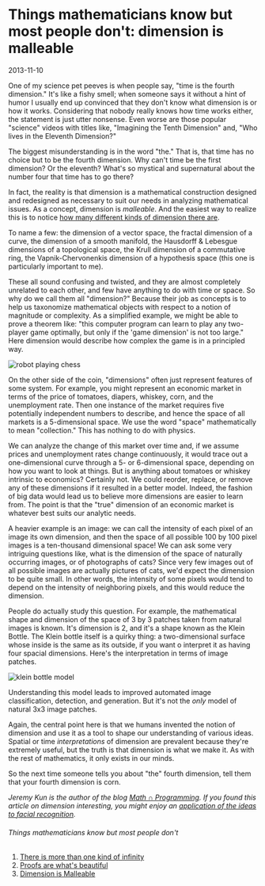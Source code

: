 # Things mathematicians know but most people don't: dimension is malleable

2013-11-10

One of my science pet peeves is when people say, "time is the fourth
dimension." It's like a fishy smell; when someone says it without a hint of
humor I usually end up convinced that they don't know what dimension is or how
it works. Considering that nobody really knows how time works either, the
statement is just utter nonsense. Even worse are those popular "science" videos
with titles like, "Imagining the Tenth Dimension" and, "Who lives in the
Eleventh Dimension?"

The biggest misunderstanding is in the word "the." That is, that time has no
choice but to be the fourth dimension. Why can't time be the first dimension?
Or the eleventh? What's so mystical and supernatural about the number four that
time has to go there?

In fact, the reality is that dimension is a mathematical construction designed
and redesigned as necessary to suit our needs in analyzing mathematical issues.
As a concept, dimension is *malleable*. And the easiest way to realize this is
to notice [how many different kinds of dimension there
are](http://en.wikipedia.org/wiki/Dimension_(mathematics_and_physics)#In_mathematics).

To name a few: the dimension of a vector space, the fractal dimension of a
curve, the dimension of a smooth manifold, the Hausdorff & Lebesgue dimensions
of a topological space, the Krull dimension of a commutative ring, the
Vapnik-Chervonenkis dimension of a hypothesis space (this one is particularly
important to me).

These all sound confusing and twisted, and they are almost completely unrelated
to each other, and few have anything to do with time or space. So why do we
call them all "dimension?" Because their job as concepts is to help us
taxonomize mathematical objects with respect to a notion of magnitude or
complexity. As a simplified example, we might be able to prove a theorem like:
"this computer program can learn to play any two-player game optimally, but
only if the 'game dimension' is not too large." Here dimension would describe
how complex the game is in a principled way.

![robot playing
chess](http://fc01.deviantart.net/fs19/i/2007/243/6/2/play_chess_with_robot_by_cuson.jpg)

On the other side of the coin, "dimensions" often just represent features of
some system. For example, you might represent an economic market in terms of
the price of tomatoes, diapers, whiskey, corn, and the unemployment rate. Then
one instance of the market requires five potentially independent numbers to
describe, and hence the space of all markets is a 5-dimensional space. We use
the word "space" mathematically to mean "collection." This has nothing to do
with physics. 

We can analyze the change of this market over time and, if we assume prices and
unemployment rates change continuously, it would trace out a one-dimensional
curve through a 5- or 6-dimensional space, depending on how you want to look at
things. But is anything about tomatoes or whiskey intrinsic to economics?
Certainly not. We could reorder, replace, or remove any of these dimensions if
it resulted in a better model. Indeed, the fashion of big data would lead us to
believe more dimensions are easier to learn from. The point is that the "true"
dimension of an economic market is whatever best suits our analytic needs.

A heavier example is an image: we can call the intensity of each pixel of an
image its own dimension, and then the space of all possible 100 by 100 pixel
images is a ten-thousand dimensional space! We can ask some very intriguing
questions like, what is the dimension of the space of naturally occurring
images, or of photographs of cats? Since very few images out of all possible
images are actually pictures of cats, we'd expect the dimension to be quite
small. In other words, the intensity of some pixels would tend to depend on the
intensity of neighboring pixels, and this would reduce the dimension. 

People do actually study this question. For example, the mathematical shape and
dimension of the space of 3 by 3 patches taken from natural images is known.
It's dimension is 2, and it's a shape known as the Klein Bottle. The Klein
bottle itself is a quirky thing: a two-dimensional surface whose inside is the
same as its outside, if you want o interpret it as having four spacial
dimensions. Here's the interpretation in terms of image patches.

![klein bottle model](http://jeremykun.files.wordpress.com/2013/10/klein-bottle-model.png)

Understanding this model leads to improved automated image classification,
detection, and generation. But it's not the *only* model of natural 3x3 image
patches.

Again, the central point here is that we humans invented the notion of
dimension and use it as a tool to shape our understanding of various ideas.
Spatial or time *interpretations* of dimension are prevalent because they're
extremely useful, but the truth is that dimension is what we make it. As with
the rest of mathematics, it only exists in our minds. 

So the next time someone tells you about "the" fourth dimension, tell them that
your fourth dimension is corn. 

*Jeremy Kun is the author of the blog [Math ∩ Programming](jeremykun.com). If
you found this article on dimension interesting, you might enjoy an
[application of the ideas to facial
recognition](http://jeremykun.com/2011/07/27/eigenfaces/).*

###### Things mathematicians know but most people don't
1. [There is more than one kind of infinity](http://j2kun.svbtle.com/things-mathematicians-know-more-than-one-infinity)
2. [Proofs are what's beautiful](http://j2kun.svbtle.com/things-mathematicians-know-proofs-are-beautiful)
3. [Dimension is Malleable](http://j2kun.svbtle.com/dimension-is-malleable)
